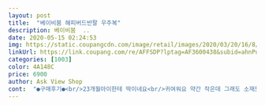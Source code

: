 ```yaml
---
layout: post 
title:  "베이비붐 해피버드반팔 우주복" 
description: 베이비붐  ..
date: 2020-05-15 02:24:53 
img: https://static.coupangcdn.com/image/retail/images/2020/03/20/16/8/ecb73477-8f0a-4684-99b6-cc6715b1809a.jpg 
linkUrl: https://link.coupang.com/re/AFFSDP?lptag=AF3600438&subid=ahnPublicAsk&pageKey=1384823577&itemId=2419636185&vendorItemId=70413815149&traceid=V0-113-991faa9a63df8573 
categories: [1003] 
color: 4A148C 
price: 6900 
author: Ask View Shop 
cont:  "●구매후기●<br/>23개월아이한테 딱이네요<br/>귀여워요 약간 작은데 그래도 소재도 얇고 좋아요<br/>다음달에 입히려구요 사이즈도 좋고<br/>받아보니 이쁩니다.<br/><br/>사진보다 더마음에 들어요 확티나는 무늬도아니고<br/>은은한색상에 좋아요<br/>재질도좋고 마음에 들어요<br/>" 
---
```

